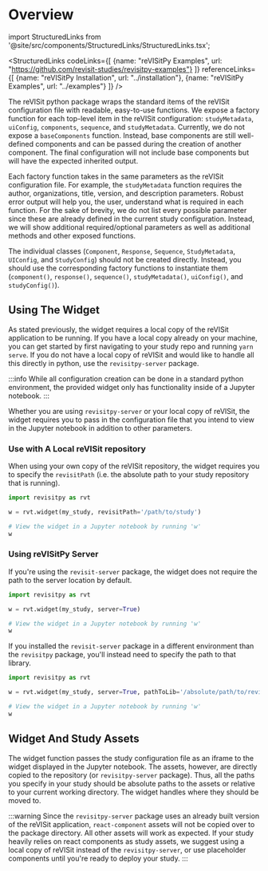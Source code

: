 # Overview

import StructuredLinks from '@site/src/components/StructuredLinks/StructuredLinks.tsx';

<StructuredLinks
    codeLinks={[
        {name: "reVISitPy Examples", url: "https://github.com/revisit-studies/revisitpy-examples"}
    ]}
    referenceLinks={[
        {name: "reVISitPy Installation", url: "../installation"},
        {name: "reVISitPy Examples", url: "../examples"}
    ]}
/>

The reVISit python package wraps the standard items of the reVISit configuration file with readable, easy-to-use functions. We expose a factory function for each top-level item in the reVISit configuration: `studyMetadata`, `uiConfig`, `components`, `sequence`, and `studyMetadata`. Currently, we do not expose a `baseComponents` function. Instead, base components are still well-defined components and can be passed during the creation of another component. The final configuration will not include base components but will have the expected inherited output. 

Each factory function takes in the same parameters as the reVISit configuration file. For example, the `studyMetadata` function requires the author, organizations, title, version, and description parameters. Robust error output will help you, the user, understand what is required in each function. For the sake of brevity, we do not list every possible parameter since these are already defined in the current study configuration. Instead, we will show additional required/optional parameters as well as additional methods and other exposed functions.

The individual classes (`Component`, `Response`, `Sequence`, `StudyMetadata`, `UIConfig`, and `StudyConfig`) should not be created directly. Instead, you should use the corresponding factory functions to instantiate them (`component()`, `response()`, `sequence()`, `studyMetadata()`, `uiConfig()`, and `studyConfig()`).

## Using The Widget

As stated previously, the widget requires a local copy of the reVISit application to be running. If you have a local copy already on your machine, you can get started by first navigating to your study repo and running `yarn serve`. If you do not have a local copy of reVISit and would like to handle all this directly in python, use the `revisitpy-server` package. 

:::info
While all configuration creation can be done in a standard python environment, the provided widget only has functionality inside of a Jupyter notebook.
:::

Whether you are using `revisitpy-server` or your local copy of reVISit, the widget requires you to pass in the configuration file that you intend to view in the Jupyter notebook in addition to other parameters.

### Use with A Local reVISit repository

When using your own copy of the reVISit repository, the widget requires you to specify the `revisitPath` (i.e. the absolute path to your study repository that is running). 

```python
import revisitpy as rvt

w = rvt.widget(my_study, revisitPath='/path/to/study')

# View the widget in a Jupyter notebook by running 'w'
w
```

### Using reVISitPy Server

If you're using the `revisit-server` package, the widget does not require the path to the server location by default.

```python
import revisitpy as rvt

w = rvt.widget(my_study, server=True)

# View the widget in a Jupyter notebook by running 'w'
w
```

If you installed the `revisit-server` package in a different environment than the `revisitpy` package, you'll instead need to specify the path to that library.

```python
import revisitpy as rvt

w = rvt.widget(my_study, server=True, pathToLib='/absolute/path/to/revisitpy_server')

# View the widget in a Jupyter notebook by running 'w'
w
```

## Widget And Study Assets

The widget function passes the study configuration file as an iframe to the widget displayed in the Jupyter notebook. The assets, however, are directly copied to the repository (or `revisitpy-server` package). Thus, all the paths you specify in your study should be absolute paths to the assets or relative to your current working directory. The widget handles where they should be moved to. 

:::warning
Since the `revisitpy-server` package uses an already built version of the reVISit application, `react-component` assets will not be copied over to the package directory. All other assets will work as expected. If your study heavily relies on react components as study assets, we suggest using a local copy of reVISit instead of the `revisitpy-server`, or use placeholder components until you're ready to deploy your study.
:::


